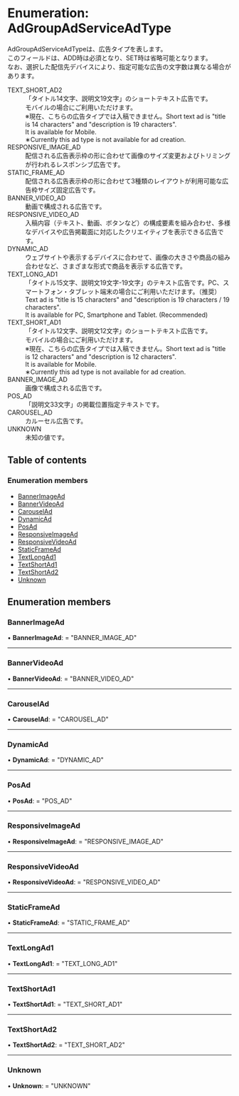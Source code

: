 # Enumeration: AdGroupAdServiceAdType


<div lang=\"ja\"> AdGroupAdServiceAdTypeは、広告タイプを表します。<br> このフィールドは、ADD時は必須となり、SET時は省略可能となります。<br> なお、選択した配信先デバイスにより、指定可能な広告の文字数は異なる場合があります。 </div>  <dl class=term>   <dt class=\"term__item\">TEXT_SHORT_AD2</dt>   <dd class=\"term__desc\"><span lang=\"ja\">「タイトル14文字、説明文19文字」のショートテキスト広告です。<br>モバイルの場合にご利用いただけます。<br>※現在、こちらの広告タイプでは入稿できません。</span><span lang=\"en\">Short text ad is &#34;title is 14 characters&#34; and &#34;description is 19 characters&#34;.<br>It is available for Mobile.<br>∗Currently this ad type is not available for ad creation.</span></dd>   <dt class=\"term__item\">RESPONSIVE_IMAGE_AD</dt>   <dd class=\"term__desc\"><span lang=\"ja\">配信される広告表示枠の形に合わせて画像のサイズ変更およびトリミングが行われるレスポンシブ広告です。</span></dd>   <dt class=\"term__item\">STATIC_FRAME_AD</dt>   <dd class=\"term__desc\"><span lang=\"ja\">配信される広告表示枠の形に合わせて3種類のレイアウトが利用可能な広告枠サイズ固定広告です。</span></dd>   <dt class=\"term__item\">BANNER_VIDEO_AD</dt>   <dd class=\"term__desc\"><span lang=\"ja\">動画で構成される広告です。</span></dd>   <dt class=\"term__item\">RESPONSIVE_VIDEO_AD</dt>   <dd class=\"term__desc\"><span lang=\"ja\">入稿内容（テキスト、動画、ボタンなど）の構成要素を組み合わせ、多様なデバイスや広告掲載面に対応したクリエイティブを表示できる広告です。</span></dd>   <dt class=\"term__item\">DYNAMIC_AD</dt>   <dd class=\"term__desc\"><span lang=\"ja\">ウェブサイトや表示するデバイスに合わせて、画像の大きさや商品の組み合わせなど、さまざまな形式で商品を表示する広告です。</span></dd>   <dt class=\"term__item\">TEXT_LONG_AD1</dt>   <dd class=\"term__desc\"><span lang=\"ja\">「タイトル15文字、説明文19文字-19文字」のテキスト広告です。PC、スマートフォン・タブレット端末の場合にご利用いただけます。（推奨）</span><span lang=\"en\">Text ad is &#34;title is 15 characters&#34; and &#34;description is 19 characters / 19 characters&#34;.<br>It is available for PC, Smartphone and Tablet. (Recommended)</span></dd>   <dt class=\"term__item\">TEXT_SHORT_AD1</dt>   <dd class=\"term__desc\"><span lang=\"ja\">「タイトル12文字、説明文12文字」のショートテキスト広告です。<br>モバイルの場合にご利用いただけます。<br>※現在、こちらの広告タイプでは入稿できません。</span><span lang=\"en\">Short text ad is &#34;title is 12 characters&#34; and &#34;description is 12 characters&#34;.<br>It is available for Mobile.<br>∗Currently this ad type is not available for ad creation.</span></dd>   <dt class=\"term__item\">BANNER_IMAGE_AD</dt>   <dd class=\"term__desc\"><span lang=\"ja\">画像で構成される広告です。</span></dd>   <dt class=\"term__item\">POS_AD</dt>   <dd class=\"term__desc\"><span lang=\"ja\">「説明文33文字」の掲載位置指定テキストです。</span></dd>   <dt class=\"term__item\">CAROUSEL_AD</dt>   <dd class=\"term__desc\"><span lang=\"ja\">カルーセル広告です。</span></dd>   <dt class=\"term__item\">UNKNOWN</dt>   <dd class=\"term__desc\"><span lang=\"ja\">未知の値です。</span></dd> </dl>

## Table of contents

### Enumeration members

- [BannerImageAd](adgroupadserviceadtype.md#bannerimagead)
- [BannerVideoAd](adgroupadserviceadtype.md#bannervideoad)
- [CarouselAd](adgroupadserviceadtype.md#carouselad)
- [DynamicAd](adgroupadserviceadtype.md#dynamicad)
- [PosAd](adgroupadserviceadtype.md#posad)
- [ResponsiveImageAd](adgroupadserviceadtype.md#responsiveimagead)
- [ResponsiveVideoAd](adgroupadserviceadtype.md#responsivevideoad)
- [StaticFrameAd](adgroupadserviceadtype.md#staticframead)
- [TextLongAd1](adgroupadserviceadtype.md#textlongad1)
- [TextShortAd1](adgroupadserviceadtype.md#textshortad1)
- [TextShortAd2](adgroupadserviceadtype.md#textshortad2)
- [Unknown](adgroupadserviceadtype.md#unknown)

## Enumeration members

### BannerImageAd

• **BannerImageAd**: = "BANNER\_IMAGE\_AD"

___

### BannerVideoAd

• **BannerVideoAd**: = "BANNER\_VIDEO\_AD"

___

### CarouselAd

• **CarouselAd**: = "CAROUSEL\_AD"

___

### DynamicAd

• **DynamicAd**: = "DYNAMIC\_AD"

___

### PosAd

• **PosAd**: = "POS\_AD"

___

### ResponsiveImageAd

• **ResponsiveImageAd**: = "RESPONSIVE\_IMAGE\_AD"

___

### ResponsiveVideoAd

• **ResponsiveVideoAd**: = "RESPONSIVE\_VIDEO\_AD"

___

### StaticFrameAd

• **StaticFrameAd**: = "STATIC\_FRAME\_AD"

___

### TextLongAd1

• **TextLongAd1**: = "TEXT\_LONG\_AD1"

___

### TextShortAd1

• **TextShortAd1**: = "TEXT\_SHORT\_AD1"

___

### TextShortAd2

• **TextShortAd2**: = "TEXT\_SHORT\_AD2"

___

### Unknown

• **Unknown**: = "UNKNOWN"
